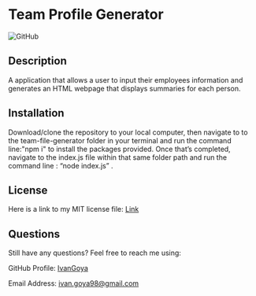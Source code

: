 # Team Profile Generator
  ![GitHub](https://img.shields.io/github/license/IvanGoya/team-file-generator?style=flat-square)

    
  ## Description
      
  A application that allows a user to input their employees information and generates an HTML webpage that displays summaries for each person.
      
  ## Installation
      
  Download/clone the repository to your local computer, then navigate to to the team-file-generator folder in your terminal and run the command line:"npm i" to install the packages provided. Once that’s completed, navigate to the index.js file within that same folder path and run the command line : “node index.js” .
      
  ## License
  Here is a link to my MIT license file: [Link](./license)
  ## Questions
  Still have any questions? Feel free to reach me using:
  
  GitHub Profile: [IvanGoya](github.com/IvanGoya)
  
  Email Address: ivan.goya98@gmail.com
